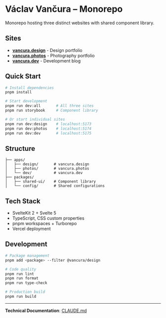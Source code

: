 # Václav Vančura – Monorepo

Monorepo hosting three distinct websites with shared component library.

## Sites

- **[vancura.design](https://vancura.design)** - Design portfolio
- **[vancura.photos](https://vancura.photos)** - Photography portfolio
- **[vancura.dev](https://vancura.dev)** - Development blog

## Quick Start

```bash
# Install dependencies
pnpm install

# Start development
pnpm run dev:all       # All three sites
pnpm run storybook     # Component library

# Or start individual sites
pnpm run dev:design    # localhost:5173
pnpm run dev:photos    # localhost:5174
pnpm run dev:dev       # localhost:5175
```

## Structure

```text
├── apps/
│   ├── design/       # vancura.design
│   ├── photos/       # vancura.photos
│   └── dev/          # vancura.dev
├── packages/
│   ├── shared-ui/    # Component library
│   └── config/       # Shared configurations
```

## Tech Stack

- SvelteKit 2 + Svelte 5
- TypeScript, CSS custom properties
- pnpm workspaces + Turborepo
- Vercel deployment

## Development

```bash
# Package management
pnpm add <package> --filter @vancura/design

# Code quality
pnpm run lint
pnpm run format
pnpm run type-check

# Production build
pnpm run build
```

---

**Technical Documentation**: [CLAUDE.md](./CLAUDE.md)
